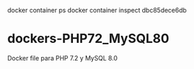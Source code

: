 docker container ps
docker container inspect dbc85dece6db
# dockers-PHP72_MySQL80
Docker file para PHP 7.2 y MySQL 8.0
